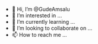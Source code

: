 - 👋 Hi, I’m @GudeAmsalu
- 👀 I’m interested in ...
- 🌱 I’m currently learning ...
- 💞️ I’m looking to collaborate on ...
- 📫 How to reach me ...

<!---
GudeAmsalu/GudeAmsalu is a ✨ special ✨ repository because its `README.md` (this file) appears on your GitHub profile.
You can click the Preview link to take a look at your changes.
--->

